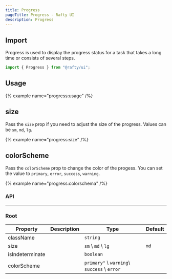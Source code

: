 ```yaml
---
title: Progress
pageTitle: Progress - Rafty UI
description: Progress
---
```


## Import

Progress is used to display the progress status for a task that takes a long time or consists of several steps.

```jsx
import { Progress } from "@rafty/ui";
```

## Usage

{% example name="progress:usage" /%}

## size

Pass the `size` prop if you need to adjust the size of the progress. Values can be `sm`, `md`, `lg`.

{% example name="progress:size" /%}

## colorScheme

Pass the `colorScheme` prop to change the color of the progess. You can set the value to `primary`, `error`, `success`, `warning`.

{% example name="progress:colorschema" /%}

### API

---

### Root

| Property        | Description | Type                                        | Default |
| --------------- | ----------- | ------------------------------------------- | ------- |
| className       |             | `string`                                    |         |
| size            |             | `sm` \ `md` \ `lg`                          | `md`    |
| isIndeterminate |             | `boolean`                                   |         |
| colorScheme     |             | `primary"` \ `warning`\ `success` \ `error` |         |
